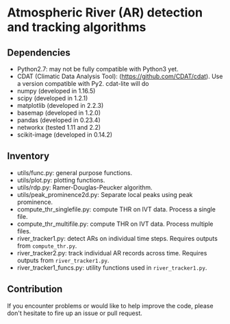 # Atmospheric River (AR) detection and tracking algorithms



## Dependencies

* Python2.7: may not be fully compatible with Python3 yet.
* CDAT (Climatic Data Analysis Tool): (https://github.com/CDAT/cdat). Use a version compatible with Py2. cdat-lite will do
* numpy (developed in 1.16.5)
* scipy (developed in 1.2.1)
* matplotlib (developed in 2.2.3)
* basemap (developed in 1.2.0)
* pandas (developed in 0.23.4)
* networkx (tested 1.11 and 2.2)
* scikit-image (developed in 0.14.2)



## Inventory

* utils/func.py: general purpose functions.
* utils/plot.py: plotting functions.
* utils/rdp.py: Ramer-Douglas-Peucker algorithm.
* utils/peak_prominence2d.py: Separate local peaks using peak prominence.
* compute_thr_singlefile.py: compute THR on IVT data. Process a single file.
* compute_thr_multifile.py: compute THR on IVT data. Process multiple files.
* river_tracker1.py: detect ARs on individual time steps. Requires outputs from `compute_thr.py`.
* river_tracker2.py: track individual AR records across time. Requires outputs from `river_tracker1.py`.
* river_tracker1_funcs.py: utility functions used in `river_tracker1.py`.


## Contribution

If you encounter problems or would like to help improve the code, please don't
hesitate to fire up an issue or pull request.



